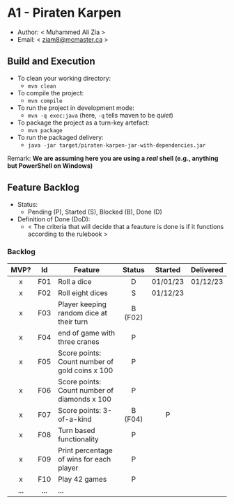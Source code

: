 # A1 - Piraten Karpen

  * Author: < Muhammed Ali Zia >
  * Email: < ziam8@mcmaster.ca >

## Build and Execution

  * To clean your working directory:
    * `mvn clean`
  * To compile the project:
    * `mvn compile`
  * To run the project in development mode:
    * `mvn -q exec:java` (here, `-q` tells maven to be _quiet_)
  * To package the project as a turn-key artefact:
    * `mvn package`
  * To run the packaged delivery:
    * `java -jar target/piraten-karpen-jar-with-dependencies.jar` 

Remark: **We are assuming here you are using a _real_ shell (e.g., anything but PowerShell on Windows)**

## Feature Backlog

 * Status: 
   * Pending (P), Started (S), Blocked (B), Done (D)
 * Definition of Done (DoD):
   * < The criteria that will decide that a feauture is done is if it functions according to the rulebook >

### Backlog 

| MVP? | Id  | Feature  | Status  |  Started  | Delivered |
| :-:  |:-:  |---       | :-:     | :-:       | :-:       |
| x   | F01 | Roll a dice |  D | 01/01/23 | 01/12/23 |
| x   | F02 | Roll eight dices  |  S | 01/12/23 |
| x   | F03 | Player keeping random dice at their turn | B (F02) | |
| x   | F04 | end of game with three cranes | P | |
| x   | F05 | Score points: Count number of gold coins x 100 | P | |
| x   | F06 | Score points: Count number of diamonds x 100 | P | |
| x   | F07 | Score points: 3-of-a-kind | B (F04) | P |
| x   | F08 | Turn based functionality | P | |
| x   | F09 | Print percentage of wins for each player | P | |
| x   | F10 | Play 42 games  |  P  |   |
| ... | ... | ... |

